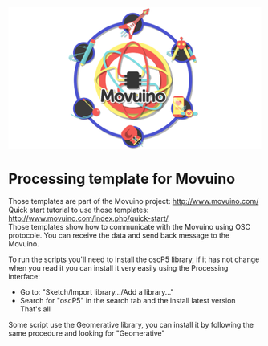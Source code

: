 ![alt tag](https://raw.githubusercontent.com/hssnadr/Movuina_HandsON/master/Media/Home.jpg#center=500px)

# Processing template for Movuino

Those templates are part of the Movuino project: http://www.movuino.com/  
Quick start tutorial to use those templates: http://www.movuino.com/index.php/quick-start/  
Those templates show how to communicate with the Movuino using OSC protocole. You can receive the data and send back message to the Movuino.

To run the scripts you'll need to install the oscP5 library, if it has not change when you read it you can install it very easily using the Processing interface:
* Go to: "Sketch/Import library…/Add a library…"
* Search for "oscP5" in the search tab and the install latest version  
That's all

Some script use the Geomerative library, you can install it by following the same procedure and looking for "Geomerative"